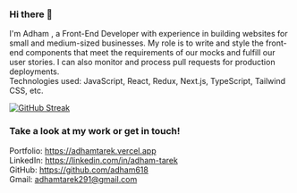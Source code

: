 
### Hi there 👋
I'm Adham , a Front-End Developer with experience in building websites for small and medium-sized businesses.
My role is to write and style the front-end components that meet the requirements of our mocks and fulfill our user stories.
I can also monitor and process pull requests for production deployments.<br>
Technologies used: JavaScript, React, Redux, Next.js, TypeScript, Tailwind CSS, etc.<br>

[![GitHub Streak](http://github-readme-streak-stats.herokuapp.com?user=adham618&theme=holi-theme&date_format=M%20j%5B%2C%20Y%5D)](https://git.io/streak-stats)

### Take a look at my work or get in touch!

Portfolio: https://adhamtarek.vercel.app<br>
LinkedIn: https://linkedin.com/in/adham-tarek<br>
GitHub: https://github.com/adham618<br>
Gmail: adhamtarek291@gmail.com<br>
